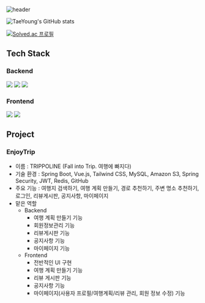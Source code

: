 ![header](https://capsule-render.vercel.app/api?type=wave&color=0:FFB6C1,100:87CEEB&height=100&section=header&text=HI%20I%20AM%20KIMTAEYOUNG%20&animation=fadeIn&fontSize=40)

![TaeYoung's GitHub stats](https://github-readme-stats.vercel.app/api?username=0taetae&show_icons=true&theme=radical)

[![Solved.ac
프로필](http://mazassumnida.wtf/api/generate_badge?boj=taeyoung0812)](https://solved.ac/taeyoung0812)

## Tech Stack

### Backend
<img src="https://img.shields.io/badge/JAVA-EE3221?style=round-square&logo=java&logoColor=white"/> <img src="https://img.shields.io/badge/SpringBoot-6DB33F?style=round-square&logo=spring&logoColor=white"/>
<img src="https://img.shields.io/badge/MySQL-4479A1?style=round-square&logo=mysql&logoColor=white"/>
### Frontend
<img src="https://img.shields.io/badge/Vue.js-4FC08D?style=round-square&logo=vue.js&logoColor=white"/>
<img src="https://img.shields.io/badge/JavaScript-F7DF1E?style=round-square&logo=javascript&logoColor=black"/>

## Project
### EnjoyTrip
- 이름 : TRIPPOLINE (Fall into Trip. 여행에 빠지다)
- 기술 환경 : Spring Boot, Vue.js, Tailwind CSS, MySQL, Amazon S3, Spring Security, JWT, Redis, GitHub
- 주요 기능 : 여행지 검색하기, 여행 계획 만들기, 경로 추천하기, 주변 명소 추천하기, 로그인, 리뷰게시판, 공지사항, 마이페이지
- 맡은 역할
  - Backend
    - 여행 계획 만들기 기능
    - 회원정보관리 기능
    - 리뷰게시판 기능
    - 공지사항 기능
    - 마이페이지 기능
  - Frontend
    - 전반적인 UI 구현
    - 여행 계획 만들기 기능
    - 리뷰 게시판 기능
    - 공지사항 기능
    - 마이페이지(사용자 프로필/여행계획/리뷰 관리, 회원 정보 수정) 기능

<!--
**0taetae/0taetae** is a ✨ _special_ ✨ repository because its `README.md` (this file) appears on your GitHub profile.

Here are some ideas to get you started:

- 🔭 I’m currently working on ...
- 🌱 I’m currently learning ...
- 👯 I’m looking to collaborate on ...
- 🤔 I’m looking for help with ...
- 💬 Ask me about ...
- 📫 How to reach me: ...
- 😄 Pronouns: ...
- ⚡ Fun fact: ...
-->
